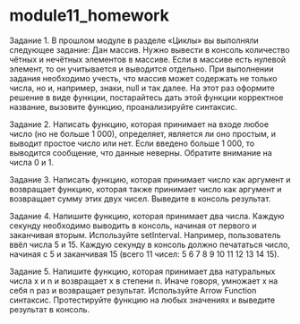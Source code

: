 # module11_homework
Задание 1.
В прошлом модуле в разделе «Циклы» вы выполняли следующее задание:
Дан массив. Нужно вывести в консоль количество чётных и нечётных элементов в массиве. 
Если в массиве есть нулевой элемент, то он учитывается и выводится отдельно. 
При выполнении задания необходимо учесть, что массив может содержать не только числа, но и, например, знаки, null и так далее.
На этот раз оформите решение в виде функции, постарайтесь дать этой функции корректное название, вызовите функцию, проанализируйте синтаксис.  

Задание 2.
Написать функцию, которая принимает на входе любое число (но не больше 1 000), определяет, является ли оно простым, и выводит простое число или нет. 
Если введено больше 1 000, то выводится сообщение, что данные неверны. Обратите внимание на числа 0 и 1.  

Задание 3.
Написать функцию, которая принимает число как аргумент и возвращает функцию, которая также принимает число как аргумент и возвращает сумму 
этих двух чисел. 
Выведите в консоль результат.

Задание 4.
Напишите функцию, которая принимает два числа. Каждую секунду необходимо выводить в консоль, начиная от первого и заканчивая вторым. 
Используйте setInterval.
Например, пользователь ввёл числа 5 и 15. Каждую секунду в консоль должно печататься число, 
начиная с 5 и заканчивая 15 (всего 11 чисел: 5 6 7 8 9 10 11 12 13 14 15). 

Задание 5.
Напишите функцию, которая принимает два натуральных числа x и n и возвращает x в степени n. Иначе говоря, умножает x на себя n раз и 
возвращает результат.
Используйте Arrow Function синтаксис.
Протестируйте функцию на любых значениях и выведите результат в консоль. 
